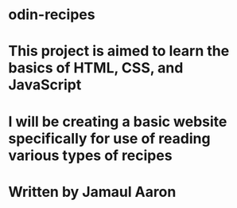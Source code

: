 # odin-recipes
# This project is aimed to learn the basics of HTML, CSS, and JavaScript
# I will be creating a basic website specifically for use of reading various types of recipes 
# Written by Jamaul Aaron